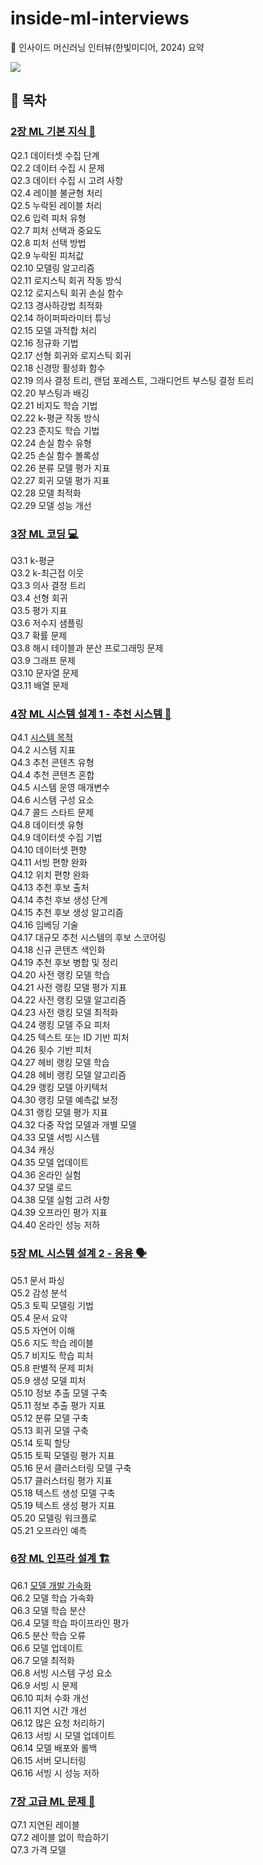 # inside-ml-interviews

📖 인사이드 머신러닝 인터뷰(한빛미디어, 2024) 요약

![](https://www.hanbit.co.kr/data/books/B4332324407_l.jpg)

## 🔖 목차

### [2장 ML 기본 지식 📘](./chapter02/)

Q2.1 데이터셋 수집 단계  
Q2.2 데이터 수집 시 문제  
Q2.3 데이터 수집 시 고려 사항  
Q2.4 레이블 불균형 처리  
Q2.5 누락된 레이블 처리  
Q2.6 입력 피처 유형  
Q2.7 피처 선택과 중요도  
Q2.8 피처 선택 방법  
Q2.9 누락된 피처값  
Q2.10 모델링 알고리즘  
Q2.11 로지스틱 회귀 작동 방식  
Q2.12 로지스틱 회귀 손실 함수  
Q2.13 경사하강법 최적화  
Q2.14 하이퍼파라미터 튜닝  
Q2.15 모델 과적합 처리  
Q2.16 정규화 기법  
Q2.17 선형 회귀와 로지스틱 회귀  
Q2.18 신경망 활성화 함수  
Q2.19 의사 결정 트리, 랜덤 포레스트, 그래디언트 부스팅 결정 트리  
Q2.20 부스팅과 배깅  
Q2.21 비지도 학습 기법  
Q2.22 k-평균 작동 방식  
Q2.23 준지도 학습 기법  
Q2.24 손실 함수 유형  
Q2.25 손실 함수 볼록성  
Q2.26 분류 모델 평가 지표  
Q2.27 회귀 모델 평가 지표  
Q2.28 모델 최적화  
Q2.29 모델 성능 개선

### [3장 ML 코딩 💻](./chapter03/)

Q3.1 k-평균  
Q3.2 k-최근접 이웃  
Q3.3 의사 결정 트리  
Q3.4 선형 회귀  
Q3.5 평가 지표  
Q3.6 저수지 샘플링  
Q3.7 확률 문제  
Q3.8 해시 테이블과 분산 프로그래밍 문제  
Q3.9 그래프 문제  
Q3.10 문자열 문제  
Q3.11 배열 문제

### [4장 ML 시스템 설계 1 - 추천 시스템 🛒](./chapter04/)

Q4.1 [시스템 목적](./chapter04/q4_01.md)  
Q4.2 시스템 지표  
Q4.3 추천 콘텐츠 유형  
Q4.4 추천 콘텐츠 혼합  
Q4.5 시스템 운영 매개변수  
Q4.6 시스템 구성 요소  
Q4.7 콜드 스타트 문제  
Q4.8 데이터셋 유형  
Q4.9 데이터셋 수집 기법  
Q4.10 데이터셋 편향  
Q4.11 서빙 편향 완화  
Q4.12 위치 편향 완화  
Q4.13 추천 후보 출처  
Q4.14 추천 후보 생성 단계  
Q4.15 추천 후보 생성 알고리즘  
Q4.16 임베딩 기술  
Q4.17 대규모 추천 시스템의 후보 스코어링  
Q4.18 신규 콘텐츠 색인화  
Q4.19 추천 후보 병합 및 정리  
Q4.20 사전 랭킹 모델 학습  
Q4.21 사전 랭킹 모델 평가 지표  
Q4.22 사전 랭킹 모델 알고리즘  
Q4.23 사전 랭킹 모델 최적화  
Q4.24 랭킹 모델 주요 피처  
Q4.25 텍스트 또는 ID 기반 피처  
Q4.26 횟수 기반 피처  
Q4.27 헤비 랭킹 모델 학습  
Q4.28 헤비 랭킹 모델 알고리즘  
Q4.29 랭킹 모델 아키텍처  
Q4.30 랭킹 모델 예측값 보정  
Q4.31 랭킹 모델 평가 지표  
Q4.32 다중 작업 모델과 개별 모델  
Q4.33 모델 서빙 시스템  
Q4.34 캐싱  
Q4.35 모델 업데이트  
Q4.36 온라인 실험  
Q4.37 모델 로드  
Q4.38 모델 실험 고려 사항  
Q4.39 오프라인 평가 지표  
Q4.40 온라인 성능 저하

### [5장 ML 시스템 설계 2 - 응용 🗣️](./chapter05/)

Q5.1 문서 파싱  
Q5.2 감성 분석  
Q5.3 토픽 모델링 기법  
Q5.4 문서 요약  
Q5.5 자연어 이해  
Q5.6 지도 학습 레이블  
Q5.7 비지도 학습 피처  
Q5.8 판별적 문제 피처  
Q5.9 생성 모델 피처  
Q5.10 정보 추출 모델 구축  
Q5.11 정보 추출 평가 지표  
Q5.12 분류 모델 구축  
Q5.13 회귀 모델 구축  
Q5.14 토픽 할당  
Q5.15 토픽 모델링 평가 지표  
Q5.16 문서 클러스터링 모델 구축  
Q5.17 클러스터링 평가 지표  
Q5.18 텍스트 생성 모델 구축  
Q5.19 텍스트 생성 평가 지표  
Q5.20 모델링 워크플로  
Q5.21 오프라인 예측

### [6장 ML 인프라 설계 🏗️](./chapter06/)

Q6.1 [모델 개발 가속화](./chapter06/q6-01.md/)  
Q6.2 모델 학습 가속화  
Q6.3 모델 학습 분산  
Q6.4 모델 학습 파이프라인 평가  
Q6.5 분산 학습 오류  
Q6.6 모델 업데이트  
Q6.7 모델 최적화  
Q6.8 서빙 시스템 구성 요소  
Q6.9 서빙 시 문제  
Q6.10 피처 수화 개선  
Q6.11 지연 시간 개선  
Q6.12 많은 요청 처리하기  
Q6.13 서빙 시 모델 업데이트  
Q6.14 모델 배포와 롤백  
Q6.15 서버 모니터링  
Q6.16 서빙 시 성능 저하

### [7장 고급 ML 문제 🧠](./chapter07/)

Q7.1 지연된 레이블  
Q7.2 레이블 없이 학습하기  
Q7.3 가격 모델
